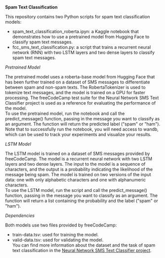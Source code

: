 **Spam Text Classification**

This repository contains two Python scripts for spam text classification models:
- spam_text_classification_roberta.ipyn: a Kaggle notebook that demonstrates how to use a pretrained model from Hugging Face to classify spam text messages.
- fcc_sms_text_classification.py: a script that trains a recurrent neural network (RNN) with two LSTM layers and two dense layers to classify spam text messages.

*Pretrained Model*

The pretrained model uses a roberta-base model from Hugging Face that has been further trained on a dataset of SMS messages to differentiate between spam and non-spam texts. The RobertaTokenizer is used to tokenize text messages, and the model is trained on a GPU for faster processing. The freeCodeCamp test suite for the Neural Network SMS Text Classifier project is used as a reference for evaluating the performance of the model.<br>
To use the pretrained model, run the notebook and call the predict_message() function, passing in the message you want to classify as an argument. The function will return the predicted label ("spam" or "ham").<br>
Note that to successfully run the notebook, you will need access to wandb, which can be used to track your experiments and visualize your results.

*LSTM Model*

The LSTM model is trained on a dataset of SMS messages provided by freeCodeCamp. The model is a recurrent neural network with two LSTM layers and two dense layers. The input to the model is a sequence of characters, and the output is a probability indicating the likelihood of the message being spam. The model is trained on two versions of the input data: one with only alphabetic characters and one with alphanumeric characters.<br>
To use the LSTM model, run the script and call the predict_message() function, passing in the message you want to classify as an argument. The function will return a list containing the probability and the label ("spam" or "ham").

*Dependencies*

Both models use two files provided by freeCodeCamp:
- train-data.tsv: used for training the model.
- valid-data.tsv: used for validating the model.<br>
You can find more information about the dataset and the task of spam text classification in the [Neural Network SMS Text Classifier project](https://www.freecodecamp.org/learn/machine-learning-with-python/machine-learning-with-python-projects/neural-network-sms-text-classifier).
